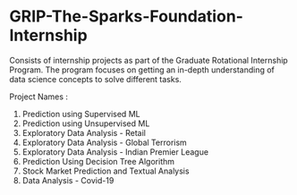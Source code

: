 # GRIP-The-Sparks-Foundation-Internship

Consists of internship projects as part of the Graduate Rotational Internship Program. The program focuses on getting an in-depth understanding of data science concepts to solve different tasks.    

Project Names : 
1. Prediction using Supervised ML
2. Prediction using Unsupervised ML
3. Exploratory Data Analysis - Retail
4. Exploratory Data Analysis - Global Terrorism
5. Exploratory Data Analysis - Indian Premier League
6. Prediction Using Decision Tree Algorithm
7. Stock Market Prediction and Textual Analysis
8. Data Analysis - Covid-19
